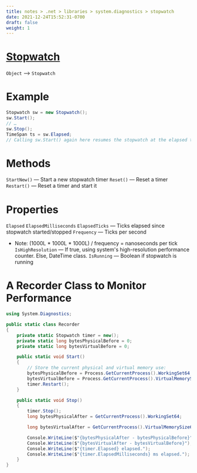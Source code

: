 ```yaml
---
title: notes > .net > libraries > system.diagnostics > stopwatch
date: 2021-12-24T15:52:31-0700
draft: false
weight: 1
---
```

# [Stopwatch](https://docs.microsoft.com/en-us/dotnet/api/system.diagnostics.stopwatch?view=net-6.0)
`Object` –> `Stopwatch`  

# Example
```cs
Stopwatch sw = new Stopwatch();
sw.Start();
// …
sw.Stop();
TimeSpan ts = sw.Elapsed;
// Calling sw.Start() again here resumes the stopwatch at the elapsed time it was stopped
```

# Methods
`StartNew()` — Start a new stopwatch timer
`Reset()` — Reset a timer
`Restart()` — Reset a timer and start it

# Properties
`Elapsed`
`ElapsedMilliseconds`
`ElapsedTicks` — Ticks elapsed since stopwatch started/stopped
`Frequency` — Ticks per second
- Note: (1000L * 1000L * 1000L) / frequency = nanoseconds per tick
`IsHighResolution` — If true, using system's high-resolution performance counter. Else, DateTime class.
`IsRunning` — Boolean if stopwatch is running

# A Recorder Class to Monitor Performance
```cs
using System.Diagnostics;

public static class Recorder
{
    private static Stopwatch timer = new();
    private static long bytesPhysicalBefore = 0;
    private static long bytesVirtualBefore = 0;

    public static void Start()
    {
        // Store the current physical and virtual memory use:
        bytesPhysicalBefore = Process.GetCurrentProcess().WorkingSet64;
        bytesVirtualBefore = Process.GetCurrentProcess().VirtualMemorySize64;
        timer.Restart();
    }

    public static void Stop()
    {
        timer.Stop();
        long bytesPhysicalAfter = GetCurrentProcess().WorkingSet64;

        long bytesVirtualAfter = GetCurrentProcess().VirtualMemorySize64;

        Console.WriteLine($"{bytesPhysicalAfter - bytesPhysicalBefore}");
        Console.WriteLine($"{bytesVirtualAfter - bytesVirtualBefore}");
        Console.WriteLine($"{timer.Elapsed} elapsed.");
        Console.WriteLine($"{timer.ElapsedMilliseconds} ms elapsed.");
    }
}
```
